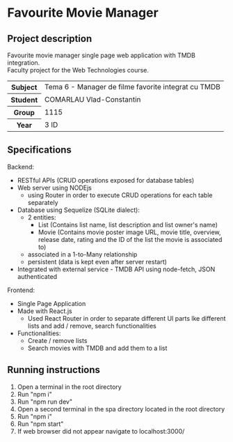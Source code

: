 # Favourite Movie Manager
 
## Project description
Favourite movie manager single page web application with TMDB integration. </br>
Faculty project for the Web Technologies course.
<table>
 <tr>
    <th>Subject</th>
    <td>Tema 6 - Manager de filme favorite integrat cu TMDB</td>
  </tr>
  <tr>
    <th>Student</th>
    <td>COMARLAU Vlad-Constantin</td>
  </tr>
  <tr>
    <th>Group</th>
    <td>1115</td>
  </tr>
  <tr>
    <th>Year</th>
    <td>3 ID</td>
  </tr>
</table>

## Specifications
Backend:
- RESTful APIs (CRUD operations exposed for database tables)
- Web server using NODEjs
  - using Router in order to execute CRUD operations for each table separately
- Database using Sequelize (SQLite dialect):
  - 2 entities:
      - List (Contains list name, list description and list owner's name)
      - Movie (Contains movie poster image URL, movie title, overview, release date, rating and the ID of the list the movie is associated to)
  - associated in a 1-to-Many relationship
  - persistent (data is kept even after server restart)
- Integrated with external service - TMDB API using node-fetch, JSON authenticated

Frontend:</br>
- Single Page Application
- Made with React.js
  - Used React Router in order to separate different UI parts lke different lists and add / remove, search functionalities 
- Functionalities:
  - Create / remove lists 
  - Search movies with TMDB and add them to a list

## Running instructions
1. Open a terminal in the root directory
2. Run "npm i"
3. Run "npm run dev"
4. Open a second terminal in the spa directory located in the root directory
5. Run "npm i"
6. Run "npm start"
7. If web browser did not appear navigate to localhost:3000/
